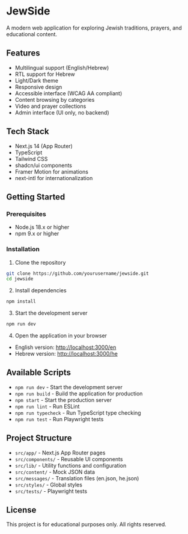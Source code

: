 # JewSide

A modern web application for exploring Jewish traditions, prayers, and educational content.

## Features

- Multilingual support (English/Hebrew)
- RTL support for Hebrew
- Light/Dark theme
- Responsive design
- Accessible interface (WCAG AA compliant)
- Content browsing by categories
- Video and prayer collections
- Admin interface (UI only, no backend)

## Tech Stack

- Next.js 14 (App Router)
- TypeScript
- Tailwind CSS
- shadcn/ui components
- Framer Motion for animations
- next-intl for internationalization

## Getting Started

### Prerequisites

- Node.js 18.x or higher
- npm 9.x or higher

### Installation

1. Clone the repository
```bash
git clone https://github.com/yourusername/jewside.git
cd jewside
```

2. Install dependencies
```bash
npm install
```

3. Start the development server
```bash
npm run dev
```

4. Open the application in your browser
- English version: [http://localhost:3000/en](http://localhost:3000/en)
- Hebrew version: [http://localhost:3000/he](http://localhost:3000/he)

## Available Scripts

- `npm run dev` - Start the development server
- `npm run build` - Build the application for production
- `npm start` - Start the production server
- `npm run lint` - Run ESLint
- `npm run typecheck` - Run TypeScript type checking
- `npm run test` - Run Playwright tests

## Project Structure

- `src/app/` - Next.js App Router pages
- `src/components/` - Reusable UI components
- `src/lib/` - Utility functions and configuration
- `src/content/` - Mock JSON data
- `src/messages/` - Translation files (en.json, he.json)
- `src/styles/` - Global styles
- `src/tests/` - Playwright tests

## License

This project is for educational purposes only. All rights reserved.